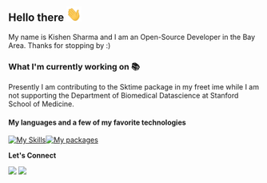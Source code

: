 ## Hello there <img src="https://github.com/ksharma6/ksharma6/blob/main/wave.gif" width="30px">

My name is Kishen Sharma and I am an Open-Source Developer in the Bay Area. Thanks for stopping by :)

### What I'm currently working on 📚
Presently I am contributing to the Sktime package in my freet ime while I am not supporting the Department of Biomedical Datascience at Stanford School of Medicine.

#### My languages and a few of my favorite technologies 

[![My Skills](https://skillicons.dev/icons?i=py,cpp)](https://skillicons.dev)[![My packages](https://skillicons.dev/icons?i=linux,pytorch,opencv,github,aws,cmake)](https://skillicons.dev)

**Let's Connect**

[<img src="https://img.shields.io/badge/LinkedIn-0077B5?style=for-the-badge&logo=linkedin&logoColor=white" />](https://www.linkedin.com/in/kishen-sharma/)
[<img src="https://img.shields.io/badge/Tutanota-840010?style=for-the-badge&logo=Tutanota&logoColor=white" />](mailto:cornhusk_outsmart794@simplelogin.com)


<!---
ksharma6/ksharma6 is a ✨ special ✨ repository because its `README.md` (this file) appears on your GitHub profile.
You can click the Preview link to take a look at your changes.
--->
